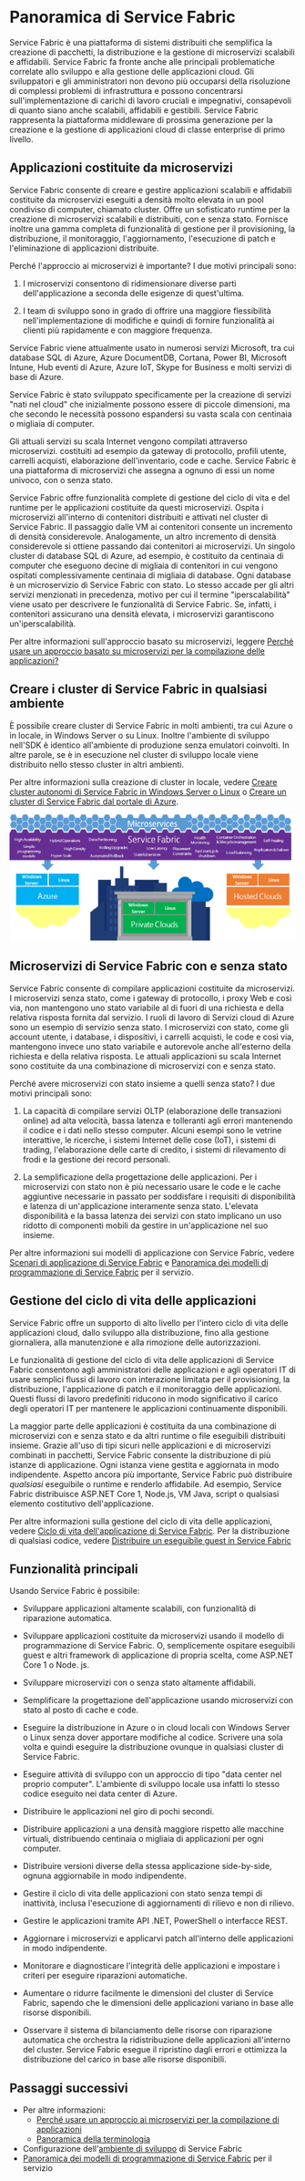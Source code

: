<properties
   pageTitle="Panoramica dell'infrastruttura di servizi | Microsoft Azure"
   description="Panoramica di Service Fabric, in cui le applicazioni sono costituite da numerosi microservizi per assicurare scalabilità e resilienza. Service Fabric è una piattaforma di sistemi distribuiti che consente di creare applicazioni scalabili, affidabili e facilmente gestibili per il cloud"
   services="service-fabric"
   documentationCenter=".net"
   authors="msfussell"
   manager="timlt"
   editor="masnider"/>

<tags
   ms.service="service-fabric"
   ms.devlang="dotnet"
   ms.topic="article"
   ms.tgt_pltfrm="NA"
   ms.workload="NA"
   ms.date="08/03/2016"
   ms.author="mfussell"/>  

# Panoramica di Service Fabric
Service Fabric è una piattaforma di sistemi distribuiti che semplifica la creazione di pacchetti, la distribuzione e la gestione di microservizi scalabili e affidabili. Service Fabric fa fronte anche alle principali problematiche correlate allo sviluppo e alla gestione delle applicazioni cloud. Gli sviluppatori e gli amministratori non devono più occuparsi della risoluzione di complessi problemi di infrastruttura e possono concentrarsi sull'implementazione di carichi di lavoro cruciali e impegnativi, consapevoli di quanto siano anche scalabili, affidabili e gestibili. Service Fabric rappresenta la piattaforma middleware di prossima generazione per la creazione e la gestione di applicazioni cloud di classe enterprise di primo livello.

## Applicazioni costituite da microservizi
Service Fabric consente di creare e gestire applicazioni scalabili e affidabili costituite da microservizi eseguiti a densità molto elevata in un pool condiviso di computer, chiamato cluster. Offre un sofisticato runtime per la creazione di microservizi scalabili e distribuiti, con e senza stato. Fornisce inoltre una gamma completa di funzionalità di gestione per il provisioning, la distribuzione, il monitoraggio, l'aggiornamento, l'esecuzione di patch e l'eliminazione di applicazioni distribuite.

Perché l'approccio ai microservizi è importante? I due motivi principali sono:

1. I microservizi consentono di ridimensionare diverse parti dell'applicazione a seconda delle esigenze di quest'ultima.

2. I team di sviluppo sono in grado di offrire una maggiore flessibilità nell'implementazione di modifiche e quindi di fornire funzionalità ai clienti più rapidamente e con maggiore frequenza.

Service Fabric viene attualmente usato in numerosi servizi Microsoft, tra cui database SQL di Azure, Azure DocumentDB, Cortana, Power BI, Microsoft Intune, Hub eventi di Azure, Azure IoT, Skype for Business e molti servizi di base di Azure.

Service Fabric è stato sviluppato specificamente per la creazione di servizi "nati nel cloud" che inizialmente possono essere di piccole dimensioni, ma che secondo le necessità possono espandersi su vasta scala con centinaia o migliaia di computer.

Gli attuali servizi su scala Internet vengono compilati attraverso microservizi. costituiti ad esempio da gateway di protocollo, profili utente, carrelli acquisti, elaborazione dell'inventario, code e cache. Service Fabric è una piattaforma di microservizi che assegna a ognuno di essi un nome univoco, con o senza stato.

Service Fabric offre funzionalità complete di gestione del ciclo di vita e del runtime per le applicazioni costituite da questi microservizi. Ospita i microservizi all'interno di contenitori distribuiti e attivati nel cluster di Service Fabric. Il passaggio dalle VM ai contenitori consente un incremento di densità considerevole. Analogamente, un altro incremento di densità considerevole si ottiene passando dai contenitori ai microservizi. Un singolo cluster di database SQL di Azure, ad esempio, è costituito da centinaia di computer che eseguono decine di migliaia di contenitori in cui vengono ospitati complessivamente centinaia di migliaia di database. Ogni database è un microservizio di Service Fabric con stato. Lo stesso accade per gli altri servizi menzionati in precedenza, motivo per cui il termine "iperscalabilità" viene usato per descrivere le funzionalità di Service Fabric. Se, infatti, i contenitori assicurano una densità elevata, i microservizi garantiscono un'iperscalabilità.

Per altre informazioni sull'approccio basato su microservizi, leggere [Perché usare un approccio basato su microservizi per la compilazione delle applicazioni?](service-fabric-overview-microservices.md)

## Creare i cluster di Service Fabric in qualsiasi ambiente
È possibile creare cluster di Service Fabric in molti ambienti, tra cui Azure o in locale, in Windows Server o su Linux. Inoltre l'ambiente di sviluppo nell'SDK è identico all'ambiente di produzione senza emulatori coinvolti. In altre parole, se è in esecuzione nel cluster di sviluppo locale viene distribuito nello stesso cluster in altri ambienti.

Per altre informazioni sulla creazione di cluster in locale, vedere [Creare cluster autonomi di Service Fabric in Windows Server o Linux](service-fabric-deploy-anywhere.md) o [Creare un cluster di Service Fabric dal portale di Azure](service-fabric-cluster-creation-via-portal.md).

![Piattaforma Service Fabric][Image1]

## Microservizi di Service Fabric con e senza stato

Service Fabric consente di compilare applicazioni costituite da microservizi. I microservizi senza stato, come i gateway di protocollo, i proxy Web e così via, non mantengono uno stato variabile al di fuori di una richiesta e della relativa risposta fornita dal servizio. I ruoli di lavoro di Servizi cloud di Azure sono un esempio di servizio senza stato. I microservizi con stato, come gli account utente, i database, i dispositivi, i carrelli acquisti, le code e così via, mantengono invece uno stato variabile e autorevole anche all'esterno della richiesta e della relativa risposta. Le attuali applicazioni su scala Internet sono costituite da una combinazione di microservizi con e senza stato.

Perché avere microservizi con stato insieme a quelli senza stato? I due motivi principali sono:

1. La capacità di compilare servizi OLTP (elaborazione delle transazioni online) ad alta velocità, bassa latenza e tolleranti agli errori mantenendo il codice e i dati nello stesso computer. Alcuni esempi sono le vetrine interattive, le ricerche, i sistemi Internet delle cose (IoT), i sistemi di trading, l'elaborazione delle carte di credito, i sistemi di rilevamento di frodi e la gestione dei record personali.

2. La semplificazione della progettazione delle applicazioni. Per i microservizi con stato non è più necessario usare le code e le cache aggiuntive necessarie in passato per soddisfare i requisiti di disponibilità e latenza di un'applicazione interamente senza stato. L'elevata disponibilità e la bassa latenza dei servizi con stato implicano un uso ridotto di componenti mobili da gestire in un'applicazione nel suo insieme.

Per altre informazioni sui modelli di applicazione con Service Fabric, vedere [Scenari di applicazione di Service Fabric](service-fabric-application-scenarios.md) e [Panoramica dei modelli di programmazione di Service Fabric](service-fabric-choose-framework.md) per il servizio.

## Gestione del ciclo di vita delle applicazioni
Service Fabric offre un supporto di alto livello per l'intero ciclo di vita delle applicazioni cloud, dallo sviluppo alla distribuzione, fino alla gestione giornaliera, alla manutenzione e alla rimozione delle autorizzazioni.

Le funzionalità di gestione del ciclo di vita delle applicazioni di Service Fabric consentono agli amministratori delle applicazioni e agli operatori IT di usare semplici flussi di lavoro con interazione limitata per il provisioning, la distribuzione, l'applicazione di patch e il monitoraggio delle applicazioni. Questi flussi di lavoro predefiniti riducono in modo significativo il carico degli operatori IT per mantenere le applicazioni continuamente disponibili.

La maggior parte delle applicazioni è costituita da una combinazione di microservizi con e senza stato e da altri runtime o file eseguibili distribuiti insieme. Grazie all'uso di tipi sicuri nelle applicazioni e di microservizi combinati in pacchetti, Service Fabric consente la distribuzione di più istanze di applicazione. Ogni istanza viene gestita e aggiornata in modo indipendente. Aspetto ancora più importante, Service Fabric può distribuire *qualsiasi* eseguibile o runtime e renderlo affidabile. Ad esempio, Service Fabric distribuisce ASP.NET Core 1, Node.js, VM Java, script o qualsiasi elemento costitutivo dell'applicazione.

Per altre informazioni sulla gestione del ciclo di vita delle applicazioni, vedere [Ciclo di vita dell'applicazione di Service Fabric](service-fabric-application-lifecycle.md). Per la distribuzione di qualsiasi codice, vedere [Distribuire un eseguibile guest in Service Fabric](service-fabric-deploy-existing-app.md)

## Funzionalità principali
Usando Service Fabric è possibile:

- Sviluppare applicazioni altamente scalabili, con funzionalità di riparazione automatica.

- Sviluppare applicazioni costituite da microservizi usando il modello di programmazione di Service Fabric. O, semplicemente ospitare eseguibili guest e altri framework di applicazione di propria scelta, come ASP.NET Core 1 o Node. js.

- Sviluppare microservizi con o senza stato altamente affidabili.

- Semplificare la progettazione dell'applicazione usando microservizi con stato al posto di cache e code.

- Eseguire la distribuzione in Azure o in cloud locali con Windows Server o Linux senza dover apportare modifiche al codice. Scrivere una sola volta e quindi eseguire la distribuzione ovunque in qualsiasi cluster di Service Fabric.

- Eseguire attività di sviluppo con un approccio di tipo "data center nel proprio computer". L'ambiente di sviluppo locale usa infatti lo stesso codice eseguito nei data center di Azure.

- Distribuire le applicazioni nel giro di pochi secondi.

- Distribuire applicazioni a una densità maggiore rispetto alle macchine virtuali, distribuendo centinaia o migliaia di applicazioni per ogni computer.

- Distribuire versioni diverse della stessa applicazione side-by-side, ognuna aggiornabile in modo indipendente.

- Gestire il ciclo di vita delle applicazioni con stato senza tempi di inattività, inclusa l'esecuzione di aggiornamenti di rilievo e non di rilievo.

- Gestire le applicazioni tramite API .NET, PowerShell o interfacce REST.

- Aggiornare i microservizi e applicarvi patch all'interno delle applicazioni in modo indipendente.

- Monitorare e diagnosticare l'integrità delle applicazioni e impostare i criteri per eseguire riparazioni automatiche.

- Aumentare o ridurre facilmente le dimensioni del cluster di Service Fabric, sapendo che le dimensioni delle applicazioni variano in base alle risorse disponibili.

- Osservare il sistema di bilanciamento delle risorse con riparazione automatica che orchestra la ridistribuzione delle applicazioni all'interno del cluster. Service Fabric esegue il ripristino dagli errori e ottimizza la distribuzione del carico in base alle risorse disponibili.

<!--Every topic should have next steps and links to the next logical set of content to keep the customer engaged-->
## Passaggi successivi

* Per altre informazioni:
    * [Perché usare un approccio ai microservizi per la compilazione di applicazioni](service-fabric-overview-microservices.md)
    * [Panoramica della terminologia](service-fabric-technical-overview.md)
* Configurazione dell'[ambiente di sviluppo](service-fabric-get-started.md) di Service Fabric
* [Panoramica dei modelli di programmazione di Service Fabric](service-fabric-choose-framework.md) per il servizio

[Image1]: media/service-fabric-overview/Service-Fabric-Overview.png

<!---HONumber=AcomDC_0810_2016-->